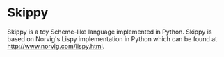 Skippy
======

Skippy is a toy Scheme-like language implemented in Python.  Skippy is
based on Norvig's Lispy implementation in Python which can be found at
<http://www.norvig.com/lispy.html>.
